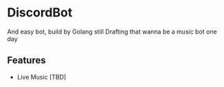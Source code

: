 # DiscordBot

And easy bot, build by Golang still Drafting that wanna be a music bot one day

## Features

- Live Music [TBD]